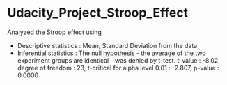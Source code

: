 # Udacity_Project_Stroop_Effect  
Analyzed the Stroop effect using 
- Descriptive statistics :  Mean, Standard Deviation from the data
- Inferential statistics : The null hypothesis - the average of the two experiment groups are identical - was denied by t-test. t-value : -8.02,  degree of freedom : 23, t-critical for alpha level 0.01 : -2.807, p-value : 0.0000    
